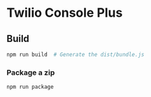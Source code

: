 # Twilio Console Plus

## Build

```sh
npm run build  # Generate the dist/bundle.js
```

### Package a zip

```sh
npm run package
```

